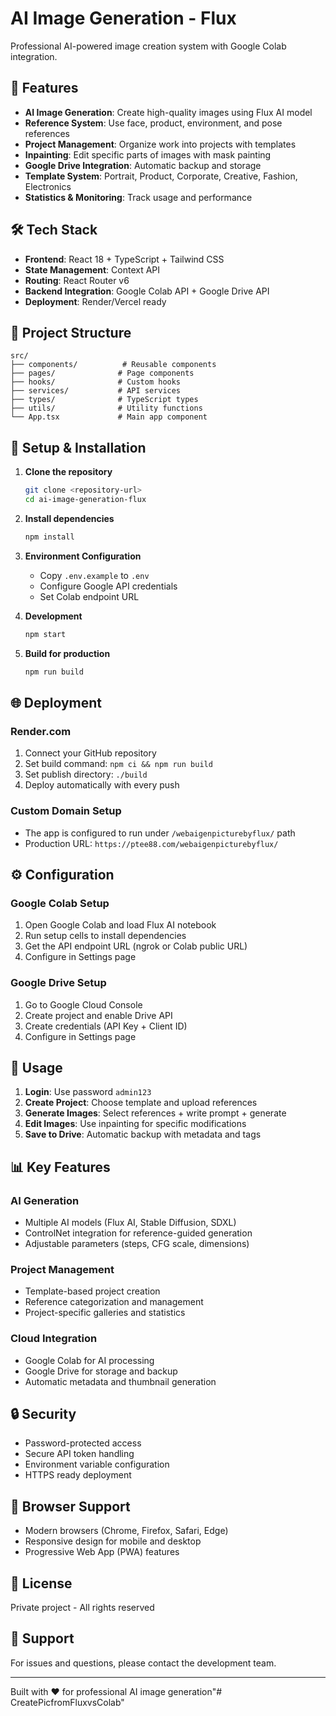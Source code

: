 # AI Image Generation - Flux

Professional AI-powered image creation system with Google Colab integration.

## 🚀 Features

- **AI Image Generation**: Create high-quality images using Flux AI model
- **Reference System**: Use face, product, environment, and pose references
- **Project Management**: Organize work into projects with templates
- **Inpainting**: Edit specific parts of images with mask painting
- **Google Drive Integration**: Automatic backup and storage
- **Template System**: Portrait, Product, Corporate, Creative, Fashion, Electronics
- **Statistics & Monitoring**: Track usage and performance

## 🛠️ Tech Stack

- **Frontend**: React 18 + TypeScript + Tailwind CSS
- **State Management**: Context API
- **Routing**: React Router v6
- **Backend Integration**: Google Colab API + Google Drive API
- **Deployment**: Render/Vercel ready

## 📁 Project Structure

```
src/
├── components/          # Reusable components
├── pages/              # Page components
├── hooks/              # Custom hooks
├── services/           # API services
├── types/              # TypeScript types
├── utils/              # Utility functions
└── App.tsx             # Main app component
```

## 🔧 Setup & Installation

1. **Clone the repository**
   ```bash
   git clone <repository-url>
   cd ai-image-generation-flux
   ```

2. **Install dependencies**
   ```bash
   npm install
   ```

3. **Environment Configuration**
   - Copy `.env.example` to `.env`
   - Configure Google API credentials
   - Set Colab endpoint URL

4. **Development**
   ```bash
   npm start
   ```

5. **Build for production**
   ```bash
   npm run build
   ```

## 🌐 Deployment

### Render.com
1. Connect your GitHub repository
2. Set build command: `npm ci && npm run build`
3. Set publish directory: `./build`
4. Deploy automatically with every push

### Custom Domain Setup
- The app is configured to run under `/webaigenpicturebyflux/` path
- Production URL: `https://ptee88.com/webaigenpicturebyflux/`

## ⚙️ Configuration

### Google Colab Setup
1. Open Google Colab and load Flux AI notebook
2. Run setup cells to install dependencies
3. Get the API endpoint URL (ngrok or Colab public URL)
4. Configure in Settings page

### Google Drive Setup
1. Go to Google Cloud Console
2. Create project and enable Drive API
3. Create credentials (API Key + Client ID)
4. Configure in Settings page

## 🎯 Usage

1. **Login**: Use password `admin123`
2. **Create Project**: Choose template and upload references
3. **Generate Images**: Select references + write prompt + generate
4. **Edit Images**: Use inpainting for specific modifications
5. **Save to Drive**: Automatic backup with metadata and tags

## 📊 Key Features

### AI Generation
- Multiple AI models (Flux AI, Stable Diffusion, SDXL)
- ControlNet integration for reference-guided generation
- Adjustable parameters (steps, CFG scale, dimensions)

### Project Management
- Template-based project creation
- Reference categorization and management
- Project-specific galleries and statistics

### Cloud Integration
- Google Colab for AI processing
- Google Drive for storage and backup
- Automatic metadata and thumbnail generation

## 🔒 Security

- Password-protected access
- Secure API token handling
- Environment variable configuration
- HTTPS ready deployment

## 📱 Browser Support

- Modern browsers (Chrome, Firefox, Safari, Edge)
- Responsive design for mobile and desktop
- Progressive Web App (PWA) features

## 📝 License

Private project - All rights reserved

## 🤝 Support

For issues and questions, please contact the development team.

---

Built with ❤️ for professional AI image generation"# CreatePicfromFluxvsColab" 
